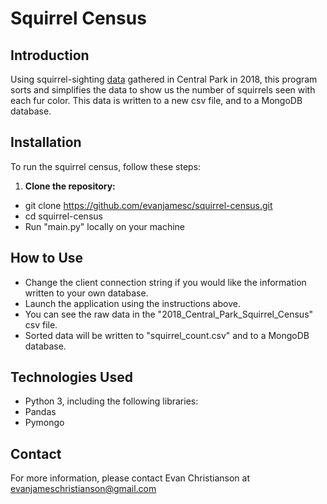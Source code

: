# Squirrel Census

## Introduction
Using squirrel-sighting [data](https://data.cityofnewyork.us/Environment/2018-Central-Park-Squirrel-Census-Squirrel-Data/vfnx-vebw/about_data) gathered in Central Park in 2018, this program sorts and simplifies the data to show us the number of squirrels seen with each fur color. This data is written to a new csv file, and to a MongoDB database.

## Installation
To run the squirrel census, follow these steps:

1. **Clone the repository:**
- git clone https://github.com/evanjamesc/squirrel-census.git
- cd squirrel-census
- Run "main.py" locally on your machine

## How to Use
- Change the client connection string if you would like the information written to your own database.
- Launch the application using the instructions above.
- You can see the raw data in the "2018_Central_Park_Squirrel_Census" csv file.
- Sorted data will be written to "squirrel_count.csv" and to a MongoDB database.

## Technologies Used
- Python 3, including the following libraries:
- Pandas
- Pymongo

## Contact
For more information, please contact Evan Christianson at evanjameschristianson@gmail.com
